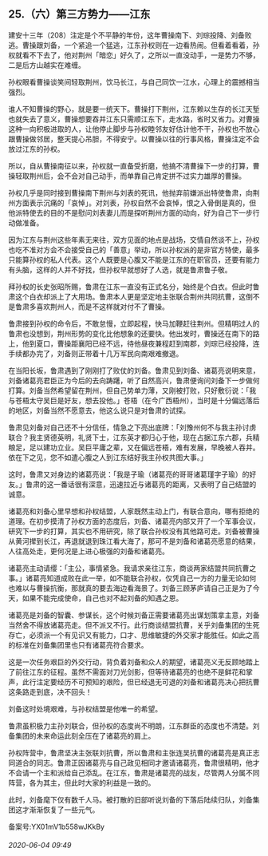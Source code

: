 ## 25.（六）第三方势力——江东
建安十三年（208）注定是个不平静的年份，这年曹操南下、刘琮投降、刘备败逃。曹操跟刘备，一个紧追一个猛逃，江东孙权则在一边看热闹。但看着看着，孙权就看不下去了，他对荆州「暗恋」好久了，之所以一直没动手，一是势力不够，二是后方山越实在难缠。



孙权眼看曹操谈笑间轻取荆州，饮马长江，与自己同饮一江水，心理上的震撼相当强烈。



谁人不知曹操的野心，就是要一统天下。曹操打下荆州，江东赖以生存的长江天堑也就失去了意义，曹操想要吞并江东只需顺江东下，走水路，省时又省力。对曹操这种一向积极进取的人，让他停止脚步与孙权睦邻友好估计他不干，孙权也不放心跟曹操做邻居，整天提心吊胆，不得安宁。以曹操以往的行事风格，曹操注定不会放过江东的孙权。



所以，自从曹操南征以来，孙权就一直备受折磨，他搞不清曹操下一步的打算，曹操轻取荆州后，会不会对自己动手，而单靠自己肯定拼不过实力雄厚的曹操。



孙权几乎是同时接到曹操南下荆州与刘表的死讯，他抛弃前嫌派出特使鲁肃，向荆州方面表示沉痛的「哀悼」。对刘表，孙权自然不会哀悼，恨之入骨倒是真的，但他派特使去的目的不是慰问刘表妻儿而是探听荆州方面的动向，好为自己下一步行动做准备。



因为江东与荆州这些年素无来往，双方见面的地点是战场，交情自然谈不上，孙权也吃不准对方会不会接受自己的「善意」举动，所以孙权派的是非官方特使，最多只能算孙权的私人代表。这个人既要是心腹又不能是江东的在职官员，还要有能力有头脑，这样的人并不好找，但孙权早就想好了人选，就是鲁肃鲁子敬。



拜孙权的长史张昭所赐，鲁肃在江东一直没有正式名分，始终是个白衣。但此时鲁肃这个白衣却派上了大用场。鲁肃本人更是坚定地主张联合荆州共同抗曹，这倒不是鲁肃多喜欢荆州人，而是不这样就对付不了曹操。



鲁肃接到孙权的命令后，不敢怠慢，立即起程，快马加鞭赶往荆州。但精明过人的鲁肃也没想到，荆州形势的变化比他想象的还要快。他出发时，曹操还在南下的路上，他到夏口，曹操距襄阳已经不远，待他昼夜兼程赶到南郡，刘琮已经投降，连手续都办完了，刘备则正带着十几万军民向南艰难撤退。



在当阳长坂，鲁肃遇到了刚刚打了败仗的刘备。鲁肃见到刘备、诸葛亮说明来意，刘备诸葛亮君臣正为今后的去向踌躇，听了自然高兴，鲁肃便询问刘备下一步做何打算。刘备当然希望留在荆州，但自己势单力薄，又刚被打败，只好敷衍说：「我与苍梧太守吴巨是好友，想去投他。」苍梧（在今广西梧州），当时是十分偏远落后的地区，刘备当然不愿意去，他这么说只是对鲁肃的试探。



鲁肃见刘备对自己还不十分信任，情急之下亮出底牌：「刘豫州何不与我主孙讨虏联合？我主贤德英明，礼贤下士，江东英才都归心于他，现在占据江东六郡，兵精粮足，足以建功立业。吴巨平庸之辈，又在偏远苍梧，难有发展，早晚被人吞并。依在下之见，您不如遣心腹之人到江东结好我主孙权共图大事。」



这时，鲁肃又对身边的诸葛亮说：「我是子瑜（诸葛亮的哥哥诸葛瑾字子瑜）的好友。」鲁肃的这一番话很有深意，迅速拉近与诸葛亮的距离，又表明了自己结盟的诚意。



诸葛亮和刘备心里早想和孙权结盟，人家既然主动上门，有联合意向，哪有拒绝的道理。在初步摸清了孙权方面的态度后，刘备、诸葛亮内部又开了一个军事会议，研究下一步的打算，其实也不用研究，除了联合孙权没有其他路可走。刘备被曹操从黄河撵到长江，再退就退到珠江看大海了，那可不是刘备和诸葛亮愿意的结果，人往高处走，更何况是上进心极强的刘备和诸葛亮。



诸葛亮主动请缨：「主公，事情紧急。我请求亲往江东，商谈两家结盟共同抗曹之事。」诸葛亮知道成败在此一举，如不能联合孙权，仅凭自己一方的力量无论如何也难以与曹操抗衡，那就真的要去海边看海景了。刘备三顾茅庐请自己正是为了今天，如果不能完成使命，自己也对不起刘备的知遇之恩。



诸葛亮是刘备的智囊、参谋长，这个时候刘备正需要诸葛亮出谋划策拿主意，刘备当然舍不得放诸葛亮走。但不派又不行。此行商谈结盟抗曹，关乎刘备集团的生死存亡，必须派一个有见识又有能力，口才、思维敏捷的外交家才能胜任。如此之高的标准在刘备集团里也只有诸葛亮符合要求。



这是一次任务艰巨的外交行动，背负着刘备和众人的期望，诸葛亮义无反顾地踏上了前往江东的征程。虽然不需面对刀光剑影，但等待诸葛亮的也绝不是鲜花和掌声，此行注定要经历不可预知的艰险，但已经退无可退的刘备和诸葛亮决心把抗曹这条路走到底，决不回头！



刘备这时处境艰难，与孙权结盟是他唯一的希望。



鲁肃虽积极力主孙刘联合，但孙权的态度尚不明朗，江东群臣的态度也不清楚。刘备集团的未来命运此刻全压在了诸葛亮的肩上。



孙权阵营中，鲁肃坚决主张联刘抗曹，所以鲁肃和主张连吴抗曹的诸葛亮是真正志同道合的同志。鲁肃正因诸葛亮与自己政见相同才邀请诸葛亮，鲁肃很精明，他才不会请一个主和派给自己添乱。在江东，鲁肃是诸葛亮的战友，尽管两人分属不同阵营，各为其主，但此时大家的利益是一致的。



此时，刘备麾下仅有数千人马。被打散的旧部听说刘备的下落后陆续归队，刘备集团这才渐渐恢复了一些元气。



备案号:YX01mV1b558wJKkBy


###### 2020-06-04 09:49
